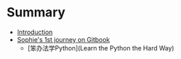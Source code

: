 # Summary

* [Introduction](README.md)
* [Sophie's 1st journey on Gitbook](sophies_1st_journey_on_gitbook.md)
   * [笨办法学Python](Learn the Python the Hard Way)

